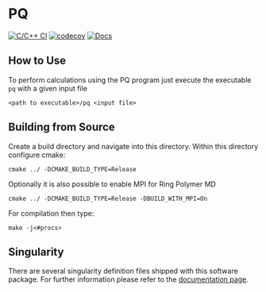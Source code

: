 # PQ

[![C/C++ CI](https://github.com/MolarVerse/pq/actions/workflows/c-cpp.yml/badge.svg)](https://github.com/MolarVerse/pq/actions/workflows/c-cpp.yml)
[![codecov](https://codecov.io/gh/MolarVerse/pq/branch/main/graph/badge.svg?token=5WERM83FI0)](https://codecov.io/gh/MolarVerse/pq)
[![Docs](https://github.com/MolarVerse/pq/actions/workflows/jekyll-gh-pages.yml/badge.svg)](https://MolarVerse.github.io/pq/)

## How to Use

To perform calculations using the PQ program just execute the executable `pq` with a given input file

    <path to executable>/pq <input file>

## Building from Source

Create a build directory and navigate into this directory. Within this directory configure cmake:

    cmake ../ -DCMAKE_BUILD_TYPE=Release

Optionally it is also possible to enable MPI for Ring Polymer MD

    cmake ../ -DCMAKE_BUILD_TYPE=Release -DBUILD_WITH_MPI=On

For compilation then type:

    make -j<#procs>

## Singularity

There are several singularity definition files shipped with this software package. For further information please refer to the [documentation page](https://MolarVerse.github.io/pq/).








